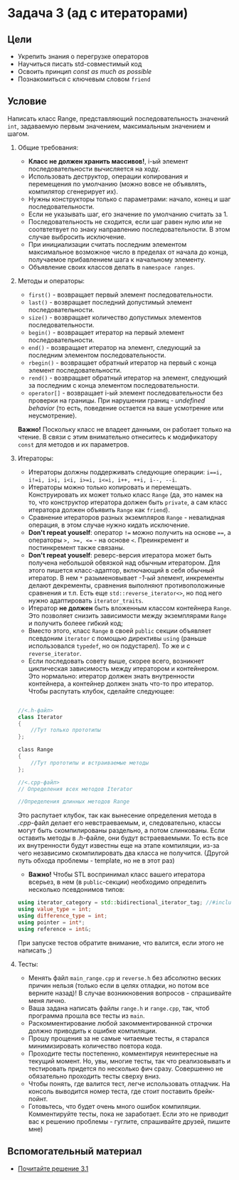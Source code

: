 # Задача 3 (ад с итераторами)
## Цели

- Укрепить знания о перегрузке операторов
- Научиться писать std-совместимый код
- Освоить принцип *const as much as possible*
- Познакомиться с ключевым словом `friend`

## Условие

Написать класс Range, представляющий последовательность значений `int`, задаваемую первым значением, максимальным значением и шагом.

1. Общие требования:
    - **Класс не должен хранить массивов!**, i-ый элемент последовательности вычисляется на ходу. 
    - Использовать деструктор, операции копирования и перемещения по умолчанию (можно вовсе не объявлять, компилятор сгенерирует их).
    - Нужны конструкторы только с параметрами: начало, конец и шаг последовательности. 
    - Если не указывать шаг, его значение по умолчанию считать за 1.
    - Последовательность не сходится, если шаг равен нулю или не соотвтетвует по знаку направлению последовательности. В этом случае выбросить исключение.
    - При инициализации считать последним элементом максимальное возможное число в пределах от начала до конца, получаемое прибавлением шага к начальному элементу.
    - Объявление своих классов делать в `namespace ranges`.
    
2. Методы и операторы:

    - `first()` - возвращает первый элемент последовательности.
    - `last()` - возвращает последний допустимый элемент последовательности.
    - `size()` - возвращает количество допустимых элементов последовательности.
    - `begin()` - возвращает итератор на первый элемент последовательности.
    - `end()` - возвращает итератор на элемент, следующий за последним элементом последовательности.
    - `rbegin()` - возвращает обратный итератор на первый с конца элемент последовательности. 
    - `rend()` - возвращает обратный итератор на элемент, следующий за последним с конца элементом последовательности.
    - `operator[]` - возвращает i-ый элемент последовательности без проверки на границы. При нарушении границ - *undefined behavior* (то есть, поведение остается на ваше усмотрение или неусмотрение).

    **Важно!** Поскольку класс не владеет данными, он работает только на чтение. В связи с этим внимательно отнеситесь к модификатору `const` для методов и их параметров.

3. Итераторы:

    - Итераторы должны поддерживать следующие операции: `i==i, i!=i, i>i, i<i, i>=i, i<=i, i++, ++i, i--, --i`.
    - Итераторы можно только копировать и перемещать. Конструировать их может только класс `Range` (да, это намек на то, что конструктор итератора должен быть `private`, а сам класс итератора должен объявить `Range` как `friend`).
    - Сравнение итераторов разных экземпляров `Range` - невалидная операция, в этом случае нужно кидать исключение.
    - **Don't repeat youself**: оператор `!=` можно получить на основе `==`, а операторы `>, >=, <=` - на основе `<`. Преинкремент и постинкремент также связаны.
    - **Don't repeat youself**: реверс-версия итератора может быть получена небольшой обвязкой над обычным итератором. Для этого пишется класс-адаптор, включающий в себя обычный итератор. В нем `*` разыменовывает *-1-ый* элемент, инкременты делают декременты, сравнения выполняют противоположиные сравнения и т.п. Есть еще `std::reverse_iterator<>`, но под него нужно адаптировать `iterator_traits`.
    - Итератор **не должен** быть вложенным классом контейнера `Range`. Это позволяет снизить зависимости между экземплярами `Range` и получить болеее гибкий код;
    - Вместо этого, класс `Range` в своей `public` секции объявляет псевдоним `iterator` с помощью директивы `using` (раньше использовался `typedef`, но он подустарел). То же и с `reverse_iterator`.
    - Если последовать совету выше, скорее всего, возникнет циклическая зависимость между итератором и контейнером. Это нормально: итератор должен знать внутренности контейнера, а контейнер должен знать что-то про итератор. Чтобы распутать клубок, сделайте следующее:
    ```cpp

    //<.h-файл>
    class Iterator
    {
        //Тут только прототипы
    };

    сlass Range
    {
        //Тут прототипы и встраиваемые методы
    };

    //<.cpp-файл>
    // Определения всех методов Iterator
    
    //Определения длинных методов Range
    ```
    Это распутает клубок, так как вынесение определения метода в *.cpp*-файл делает его невстраеваемым, и, следовательно, классы могут быть скомпилированы раздельно, а потом слинкованы.
    Если оставить методы в *.h*-файле, они будут встраеваемыми. То есть все их внутренности будут известны еще на этапе компиляции, из-за чего независимо скомпилировать два класса не получится. 
    (Другой путь обхода проблемы - template, но не в этот раз)

    - **Важно!** Чтобы STL воспринимал класс вашего итератора всерьез, в нем (в `public`-секции) необходимо определить несколько псевдонимов типов:

    ```cpp
    using iterator_category = std::bidirectional_iterator_tag; //#include <iterator>
    using value_type = int;
    using difference_type = int;
    using pointer = int*;
    using reference = int&;
    ```
    При запуске тестов обратите внимание, что валится, если этого не написать ;)

4. Тесты:

    - Менять файл `main_range.cpp` и `reverse.h` без абсолютно веских причин нельзя (только если в целях отладки, но потом все верните назад)! В случае возникновения вопросов - спрашивайте меня лично.
    - Ваша задана написать файлы `range.h` и `range.cpp`, так, чтоб программа прошла все тесты из `main`. 
    - Раскомментирование любой закомментированной строчки должно приводить к ошибке компиляции.
    - Прошу прощения за не самые читаемые тесты, я старался минимизировать количество повтора кода.
    - Проходите тесты постепенно, комментируя неинтересные на текущий момент. Но, увы, многие тесты, так что реализовывать и тестировать придется по несколько фич сразу. Совершенно не обязательно проходить тесты сверху вниз.
    - Чтобы понять, где валится тест, легче использовать отладчик. На консоль выводится номер теста, где стоит поставить брейк-пойнт.
    - Готовьтесь, что будет очень много ошибок компиляции. Комментируйте тесты, пока не заработает. Если это не приводит вас к решению проблемы - гуглите, спрашивайте друзей, пишите мне)
    
    
## Вспомогательный материал
- [Почитайте решение 3.1](https://7bit.net.ru/download/5853/inline/%D0%A1%D0%B0%D1%82%D1%82%D0%B5%D1%80%20%D0%93.%20-%20%D0%A0%D0%B5%D1%88%D0%B5%D0%BD%D0%B8%D0%B5%20%D1%81%D0%BB%D0%BE%D0%B6%D0%BD%D1%8B%D1%85%20%D0%B7%D0%B0%D0%B4%D0%B0%D1%87%20%D0%BD%D0%B0%20C++%20(2008).pdf#page=175)
